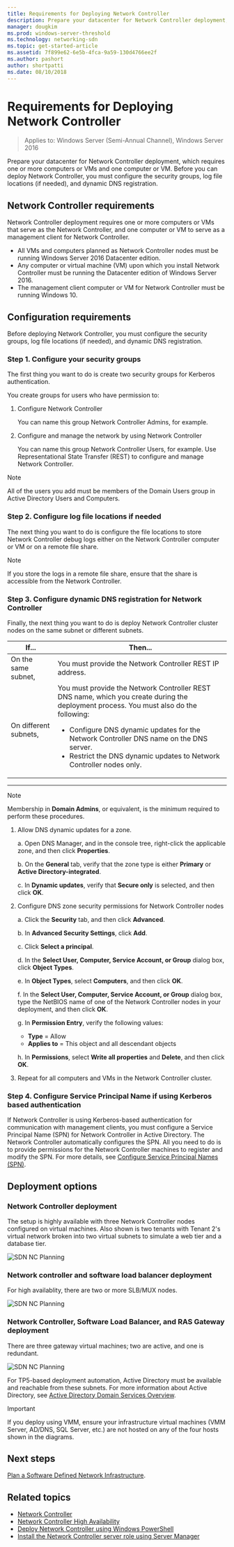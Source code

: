 ```yaml
---
title: Requirements for Deploying Network Controller
description: Prepare your datacenter for Network Controller deployment, which requires one or more computers or VMs and one computer or VM. Before you can deploy Network Controller, you must configure the security groups, log file locations (if needed), and dynamic DNS registration.
manager: dougkim
ms.prod: windows-server-threshold
ms.technology: networking-sdn
ms.topic: get-started-article
ms.assetid: 7f899e62-6e5b-4fca-9a59-130d4766ee2f
ms.author: pashort
author: shortpatti
ms.date: 08/10/2018
---
```

# Requirements for Deploying Network Controller

>Applies to: Windows Server (Semi-Annual Channel), Windows Server 2016

Prepare your datacenter for Network Controller deployment, which requires one or more computers or VMs and one computer or VM. Before you can deploy Network Controller, you must configure the security groups, log file locations (if needed), and dynamic DNS registration.


## Network Controller requirements

Network Controller deployment requires one or more computers or VMs that serve as the Network Controller, and one computer or VM to serve as a management client for Network Controller. 

- All VMs and computers planned as Network Controller nodes must be running Windows Server 2016 Datacenter edition. 
- Any computer or virtual machine (VM) upon which you install Network Controller must be running the Datacenter edition of Windows Server 2016. 
- The management client computer or VM for Network Controller must be running Windows 10. 


## Configuration requirements

Before deploying Network Controller, you must configure the security groups, log file locations (if needed), and dynamic DNS registration.

### Step 1. Configure your security groups

The first thing you want to do is create two security groups for Kerberos authentication. 

You create groups for users who have permission to: 

1. Configure Network Controller<p>You can name this group Network Controller Admins, for example. 
2.  Configure and manage the network by using Network Controller<p>You can name this group Network Controller Users, for example. Use Representational State Transfer (REST) to configure and manage Network Controller.

>[!NOTE]
>All of the users you add must be members of the Domain Users group in Active Directory Users and Computers.

### Step 2. Configure log file locations if needed

The next thing you want to do is configure the file locations to store Network Controller debug logs either on the Network Controller computer or VM or on a remote file share. 

>[!NOTE]
>If you store the logs in a remote file share, ensure that the share is accessible from the Network Controller.


### Step 3. Configure dynamic DNS registration for Network Controller

Finally, the next thing you want to do is deploy Network Controller cluster nodes on the same subnet or different subnets. 


|         If...         |                                                                                                                                                         Then...                                                                                                                                                         |
|-----------------------|-------------------------------------------------------------------------------------------------------------------------------------------------------------------------------------------------------------------------------------------------------------------------------------------------------------------------|
|  On the same subnet,  |                                                                                                                                You must provide the Network Controller REST IP address.                                                                                                                                 |
| On different subnets, | You must provide the Network Controller REST DNS name, which you create during the deployment process. You must also do the following:<ul><li>Configure DNS dynamic updates for the Network Controller DNS name on the DNS server.</li><li>Restrict the DNS dynamic updates to Network Controller nodes only.</li></ul> |

---

> [!NOTE]
> Membership in **Domain Admins**, or equivalent, is the minimum required to perform these procedures.

1. Allow DNS dynamic updates for a zone.

   a. Open DNS Manager, and in the console tree, right-click the applicable zone, and then click **Properties**. 

   b. On the **General** tab, verify that the zone type is either **Primary** or **Active Directory-integrated**.

   c. In **Dynamic updates**, verify that **Secure only** is selected, and then click **OK**.

2. Configure DNS zone security permissions for Network Controller nodes

   a.  Click the **Security** tab, and then click **Advanced**. 

   b. In **Advanced Security Settings**, click **Add**. 

   c. Click **Select a principal**. 

   d. In the **Select User, Computer, Service Account, or Group** dialog box, click **Object Types**. 

   e. In **Object Types**, select **Computers**, and then click **OK**.

   f. In the **Select User, Computer, Service Account, or Group** dialog box, type the NetBIOS name of one of the Network Controller nodes in your deployment, and then click **OK**.

   g. In **Permission Entry**, verify the following values:

      - **Type** = Allow
      - **Applies to** = This object and all descendant objects

   h. In **Permissions**, select **Write all properties** and **Delete**, and then click **OK**.

3. Repeat for all computers and VMs in the Network Controller cluster.

### Step 4. Configure Service Principal Name if using Kerberos based authentication

If Network Controller is using Kerberos-based authentication for communication with management clients, you must configure a Service Principal Name (SPN) for Network Controller in Active Directory. The Network Controller automatically configures the SPN. All you need to do is to provide permissions for the Network Controller machines to register and modify the SPN. For more details, see [Configure Service Principal Names (SPN)](https://docs.microsoft.com/windows-server/networking/sdn/security/kerberos-with-spn#configure-service-principal-names-spn).

## Deployment options

### Network Controller deployment

The setup is highly available with three Network Controller nodes  configured on virtual machines. Also shown is two tenants with Tenant 2's virtual network broken into two virtual subnets to simulate a web tier and a database tier.  

![SDN NC Planning](../../media/Plan-a-Software-Defined-Network-Infrastructure/SDN-NC-Planning.png)

### Network controller and software load balancer deployment

For high availablity, there are two or more SLB/MUX nodes.

![SDN NC Planning](../../media/Plan-a-Software-Defined-Network-Infrastructure/SDN-SLB-Deployment.png)

### Network Controller, Software Load Balancer, and RAS Gateway deployment

There are three gateway virtual machines; two are active, and one is redundant.

![SDN NC Planning](../../media/Plan-a-Software-Defined-Network-Infrastructure/SDN-GW-Deployment.png)  



For TP5-based deployment automation, Active Directory must be available and reachable from these subnets. For more information about Active Directory, see [Active Directory Domain Services Overview](https://docs.microsoft.com/windows-server/identity/ad-ds/get-started/virtual-dc/active-directory-domain-services-overview).  

>[!IMPORTANT] 
>If you deploy using VMM, ensure your infrastructure virtual machines (VMM Server, AD/DNS, SQL Server, etc.) are not hosted on any of the four hosts shown in the diagrams.  


## Next steps
[Plan a Software Defined Network Infrastructure](https://technet.microsoft.com/windows-server-docs/networking/sdn/plan/plan-a-software-defined-network-infrastructure).

## Related topics
- [Network Controller](../technologies/network-controller/Network-Controller.md) 
- [Network Controller High Availability](../technologies/network-controller/network-controller-high-availability.md) 
- [Deploy Network Controller using Windows PowerShell](../deploy/Deploy-Network-Controller-using-Windows-PowerShell.md)   
- [Install the Network Controller server role using Server Manager](../technologies/network-controller/Install-the-Network-Controller-server-role-using-Server-Manager.md)   
